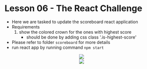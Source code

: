 # Lesson 06 - The React Challenge

- Here we are tasked to update the scoreboard react application
- Requirements
    1. show the colored crown for the ones with highest score
        - should be done by adding css class '.is-highest-score'
- Please refer to folder `scoreboard` for more details
- run react app by running command `npm start`

<div style="text-align: center;">
    <img src="https://user-images.githubusercontent.com/6856382/71596590-1ecc0100-2afd-11ea-8ef2-4abdc77a8e7c.png">
</div>

<div style="text-align: center;">
    <img src="https://user-images.githubusercontent.com/6856382/71596700-8bdf9680-2afd-11ea-9ec9-81d3bf1ba95c.png">
</div>
